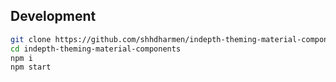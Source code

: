 ## Development

```bash
git clone https://github.com/shhdharmen/indepth-theming-material-components.git
cd indepth-theming-material-components
npm i
npm start
```
